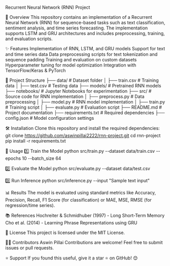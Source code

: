 Recurrent Neural Network (RNN) Project

📌 Overview
This repository contains an implementation of a Recurrent Neural Network (RNN) for sequence-based tasks such as text classification, sentiment analysis, and time series forecasting. The implementation supports LSTM and GRU architectures and includes preprocessing, training, and evaluation scripts.

✨ Features
Implementation of RNN, LSTM, and GRU models
Support for text and time series data
Data preprocessing scripts for text tokenization and sequence padding
Training and evaluation on custom datasets
Hyperparameter tuning for model optimization
Integration with TensorFlow/Keras & PyTorch

📂 Project Structure
├── data/                   # Dataset folder
│   ├── train.csv           # Training data
│   ├── test.csv            # Testing data
├── models/                 # Pretrained RNN models
├── notebooks/              # Jupyter Notebooks for experimentation
├── src/                    # Source code for RNN implementation
│   ├── preprocess.py       # Data preprocessing
│   ├── model.py            # RNN model implementation
│   ├── train.py            # Training script
│   ├── evaluate.py         # Evaluation script
├── README.md               # Project documentation
├── requirements.txt        # Required dependencies
├── config.json             # Model configuration settings

🛠 Installation
Clone this repository and install the required dependencies:
git clone https://github.com/aswinpillai2222/rnn-project.git
cd rnn-project
pip install -r requirements.txt

🚀 Usage
1️⃣ Train the Model
python src/train.py --dataset data/train.csv --epochs 10 --batch_size 64

2️⃣ Evaluate the Model
python src/evaluate.py --dataset data/test.csv

3️⃣ Run Inference
python src/inference.py --input "Sample text input"

📊 Results
The model is evaluated using standard metrics like Accuracy, Precision, Recall, F1 Score (for classification) or MAE, MSE, RMSE (for regression/time series).

📚 References
Hochreiter & Schmidhuber (1997) - Long Short-Term Memory
Cho et al. (2014) - Learning Phrase Representations using GRU

📜 License
This project is licensed under the MIT License.

👨‍💻 Contributors
Aswin Pillai
Contributions are welcome! Feel free to submit issues or pull requests.

⭐ Support
If you found this useful, give it a star ⭐ on GitHub! 😊
